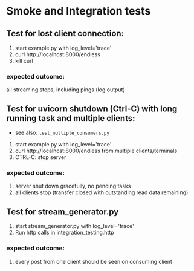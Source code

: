 # Smoke and Integration tests

## Test for lost client connection:

1. start example.py with log_level='trace'
2. curl http://localhost:8000/endless
3. kill curl

### expected outcome:
all streaming stops, including pings (log output)


## Test for uvicorn shutdown (Ctrl-C) with long running task and multiple clients:
- see also: `test_multiple_consumers.py`

1. start example.py with log_level='trace'
2. curl http://localhost:8000/endless from multiple clients/terminals
3. CTRL-C: stop server

### expected outcome:
1. server shut down gracefully, no pending tasks
2. all clients stop (transfer closed with outstanding read data remaining)


## Test for stream_generator.py
1. start stream_generator.py with log_level='trace'
2. Run http calls in integration_testing.http

### expected outcome:
1. every post from one client should be seen on consuming client
